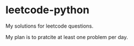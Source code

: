 # leetcode-python

My solutions for leetcode questions.

My plan is to pratcite at least one problem per day.